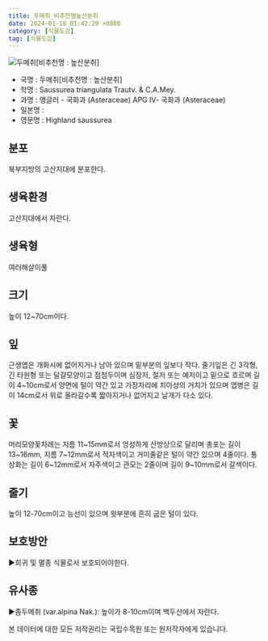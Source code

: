 ```yaml
---
title: 두메취_비추천명높산분취
date: 2024-01-18 01:42:20 +0800
category: [식물도감]
tag: [식물도감]
---
```




![두메취[비추천명 : 높산분취]](/fileUpload/plants/basic/Compositae/Saussurea/2914/1_th2.JPG)
- 국명 : 두메취[비추천명 : 높산분취]
- 학명 : Saussurea triangulata Trautv. & C.A.Mey.
- 과명 : 앵글러 - 국화과 (Asteraceae) APG Ⅳ- 국화과 (Asteraceae)
- 일본명 : 
- 영문명 : Highland saussurea


## 분포
북부지방의 고산지대에 분포한다.
## 생육환경
고산지대에서 자란다.
## 생육형
여러해살이풀
## 크기
높이 12~70cm이다.
## 잎
근생엽은 개화시에 없어지거나 남아 있으며 밑부분의 잎보다 작다. 줄기잎은 긴 3각형, 긴 타원형 또는 달걀모양이고 점첨두이며 심장저, 절저 또는 예저이고 밑으로 흐르며 길이 4~10cm로서 양면에 털이 약간 있고 가장자리에 치아상의 거치가 있으며 엽병은 길이 14cm로서 위로 올라갈수록 짧아지거나 없어지고 날개가 다소 있다.
## 꽃
머리모양꽃차례는 지름 11~15mm로서 엉성하게 산방상으로 달리며 총포는 길이 13~16mm, 지름 7~12mm로서 적자색이고 거미줄같은 털이 약간 있으며 4줄이다. 통상화는 길이 6~12mm로서 자주색이고 관모는 2줄이며 길이 9~10mm로서 갈색이다.
## 줄기
높이 12-70cm이고 능선이 있으며 윗부분에 흔히 굽은 털이 있다.
## 보호방안
▶희귀 및 멸종 식물로서 보호되어야한다.
## 유사종
▶좀두메취 (var.alpina Nak.): 높이가 8-10cm이며 백두산에서 자란다.






본 데이터에 대한 모든 저작권리는 국립수목원 또는 원저작자에게 있습니다.
